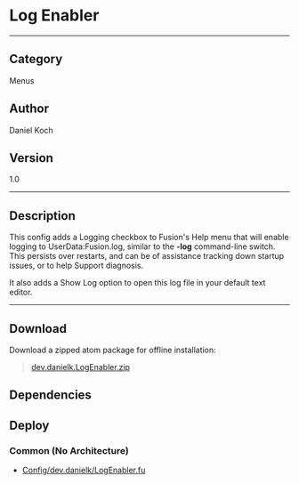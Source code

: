 # Log Enabler
___

## Category
Menus

## Author
Daniel Koch

## Version
1.0

___

## Description
<p>This config adds a Logging checkbox to Fusion's Help menu that will enable logging to UserData:Fusion.log, similar to the
<strong>-log</strong> command-line switch. This persists over restarts, and can be of assistance tracking down startup issues, or to help Support diagnosis.</p>

<p>It also adds a Show Log option to open this log file in your default text editor.</p>

___

## Download

Download a zipped atom package for offline installation:
> [dev.danielk.LogEnabler.zip](https://gitlab.com/WeSuckLess/Reactor/-/archive/master/Reactor-master.zip?path=Atoms/dev.danielk.LogEnabler)  

## Dependencies

## Deploy

### Common (No Architecture)

<ul>
<li><a href="https://gitlab.com/WeSuckLess/Reactor/-/blob/master/Atoms/dev.danielk.LogEnabler/Config/dev.danielk/LogEnabler.fu?ref_type=heads">Config/dev.danielk/LogEnabler.fu</a></li>
</ul>
